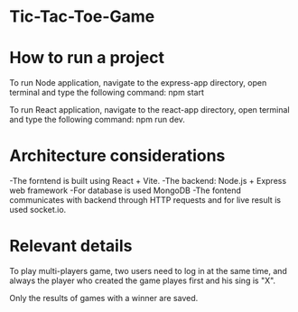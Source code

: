 # Tic-Tac-Toe-Game

# How to run a project
To run Node application, navigate to the express-app directory, open terminal and type the following command: npm start 

To run React application, navigate to the react-app directory, open terminal and type the following command: npm run dev.

# Architecture considerations
-The forntend is built using React + Vite.
-The backend: Node.js + Express web framework
-For database is used MongoDB
-The fontend communicates with backend through HTTP requests and for live result is used socket.io.

# Relevant details
To play multi-players game, two users need to log in at the same time, and always the player who created the game playes first and his sing is "X".

Only the results of games with a winner are saved.


